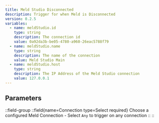 ```yaml
---
title: Meld Studio Disconnected
description: Trigger for when Meld is Disconnected
version: 0.2.5
variables:
  - name: meldStudio.id
    type: string
    description: The connection id
    value: 0a92da3b-be05-4780-a960-26eac5788f79
  - name: meldStudio.name
    type: string
    description: The name of the connection
    value: Meld Studio Main
  - name: meldStudio.host
    type: string
    description: The IP Address of the Meld Studio connection
    value: 127.0.0.1
---
```


## Parameters
::field-group
  ::field{name=Connection type=Select required}
    Choose a configured Meld Connection
    - Select `Any` to trigger on any connection
  ::
::
